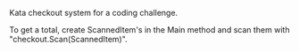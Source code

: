 Kata checkout system for a coding challenge.

To get a total, create ScannedItem's in the Main method and scan them with "checkout.Scan(ScannedItem)".